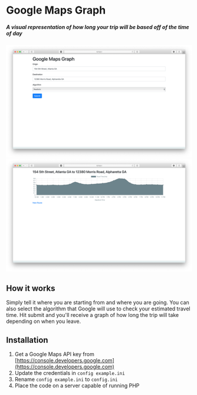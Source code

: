 # Google Maps Graph
##### A visual representation of how long your trip will be based off of the time of day

![Form](Form.png)
![Resutl](Result.png)

## How it works
Simply tell it where you are starting from and where you are going. You can also select the algorithm that Google will use to check your estimated travel time. Hit submit and you'll receive a graph of how long the trip will take depending on when you leave.

## Installation
1. Get a Google Maps API key from [https://console.developers.google.com](https://console.developers.google.com)
2. Update the credentials in `config example.ini`
3. Rename `config example.ini` to `config.ini`
4. Place the code on a server capable of running PHP
